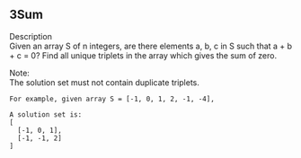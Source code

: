 3Sum
---
Description<br/>
Given an array S of n integers, are there elements a, b, c in S such that a + b + c = 0? Find all unique triplets in the array which gives the sum of zero.

Note:<br/>
The solution set must not contain duplicate triplets.
```
For example, given array S = [-1, 0, 1, 2, -1, -4],

A solution set is:
[
  [-1, 0, 1],
  [-1, -1, 2]
]
```